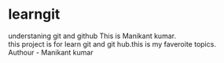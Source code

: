 # learngit
understaning git and github
This is Manikant kumar.
<br>
this project is for learn git and git hub.<r>this is my faveroite topics.<br>
Authour  - Manikant kumar
